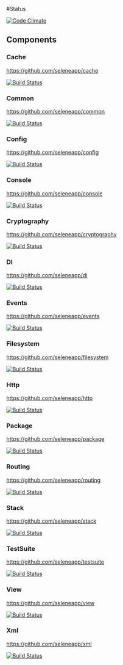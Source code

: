#Status

[![Code Climate](https://codeclimate.com/github/seleneapp/components.png)](https://codeclimate.com/github/seleneapp/components)

## Components

### Cache
https://github.com/seleneapp/cache

[![Build Status](https://api.travis-ci.org/seleneapp/cache.png?branch=development)](https://travis-ci.org/seleneapp/cache)

### Common
https://github.com/seleneapp/common

[![Build Status](https://api.travis-ci.org/seleneapp/common.png?branch=development)](https://travis-ci.org/seleneapp/common)

### Config 
https://github.com/seleneapp/config

[![Build Status](https://api.travis-ci.org/seleneapp/config.png?branch=development)](https://travis-ci.org/seleneapp/config)

### Console 
https://github.com/seleneapp/console

[![Build Status](https://api.travis-ci.org/seleneapp/console.png?branch=development)](https://travis-ci.org/seleneapp/console)

### Cryptography 
https://github.com/seleneapp/cryptography

[![Build Status](https://api.travis-ci.org/seleneapp/cryptography.png?branch=development)](https://travis-ci.org/seleneapp/cryptography)

### DI 
https://github.com/seleneapp/di

[![Build Status](https://api.travis-ci.org/seleneapp/di.png?branch=development)](https://travis-ci.org/seleneapp/di)

### Events
https://github.com/seleneapp/events

[![Build Status](https://api.travis-ci.org/seleneapp/events.png?branch=development)](https://travis-ci.org/seleneapp/events)

### Filesystem 
https://github.com/seleneapp/filesystem

[![Build Status](https://api.travis-ci.org/seleneapp/filesystem.png?branch=development)](https://travis-ci.org/seleneapp/filesystem)

### Http 
https://github.com/seleneapp/http

[![Build Status](https://api.travis-ci.org/seleneapp/http.png?branch=development)](https://travis-ci.org/seleneapp/http)

### Package 
https://github.com/seleneapp/package

[![Build Status](https://api.travis-ci.org/seleneapp/package.png?branch=development)](https://travis-ci.org/seleneapp/package)

### Routing 
https://github.com/seleneapp/routing

[![Build Status](https://api.travis-ci.org/seleneapp/routing.png?branch=development)](https://travis-ci.org/seleneapp/routing)

### Stack 
https://github.com/seleneapp/stack

[![Build Status](https://api.travis-ci.org/seleneapp/stack.png?branch=development)](https://travis-ci.org/seleneapp/stack)

### TestSuite 
https://github.com/seleneapp/testsuite

[![Build Status](https://api.travis-ci.org/seleneapp/testsuite.png?branch=development)](https://travis-ci.org/seleneapp/tessuite)

### View 
https://github.com/seleneapp/view

[![Build Status](https://api.travis-ci.org/seleneapp/view.png?branch=development)](https://travis-ci.org/seleneapp/view)

### Xml 
https://github.com/seleneapp/xml

[![Build Status](https://api.travis-ci.org/seleneapp/xml.png?branch=development)](https://travis-ci.org/seleneapp/xml)
